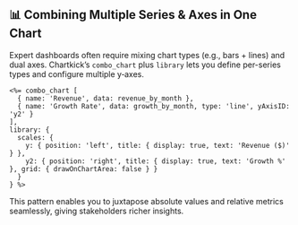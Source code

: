 ## 📊 Combining Multiple Series & Axes in One Chart
Expert dashboards often require mixing chart types (e.g., bars + lines) and dual axes. Chartkick’s `combo_chart` plus `library` lets you define per-series types and configure multiple y‑axes.

```erb
<%= combo_chart [
  { name: 'Revenue', data: revenue_by_month },
  { name: 'Growth Rate', data: growth_by_month, type: 'line', yAxisID: 'y2' }
],
library: {
  scales: {
    y: { position: 'left', title: { display: true, text: 'Revenue ($)' } },
    y2: { position: 'right', title: { display: true, text: 'Growth %' }, grid: { drawOnChartArea: false } }
  }
} %>
```

This pattern enables you to juxtapose absolute values and relative metrics seamlessly, giving stakeholders richer insights.